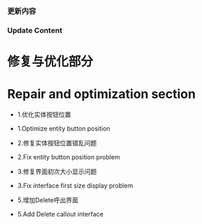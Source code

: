 ### 更新内容
### Update Content
# 修复与优化部分
# Repair and optimization section
- 1.优化实体按钮位置
- 1.Optimize entity button position

- 2.修复实体按钮位置错乱问题
- 2.Fix entity button position problem

- 3.修复界面初次大小显示问题
- 3.Fix interface first size display problem

- 5.增加Delete呼出界面
- 5.Add Delete callout interface


